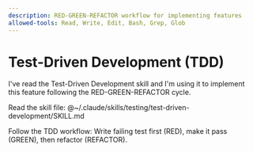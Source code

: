 ```yaml
---
description: RED-GREEN-REFACTOR workflow for implementing features
allowed-tools: Read, Write, Edit, Bash, Grep, Glob
---
```


# Test-Driven Development (TDD)

I've read the Test-Driven Development skill and I'm using it to implement this feature following the RED-GREEN-REFACTOR cycle.

Read the skill file: @~/.claude/skills/testing/test-driven-development/SKILL.md

Follow the TDD workflow: Write failing test first (RED), make it pass (GREEN), then refactor (REFACTOR).

